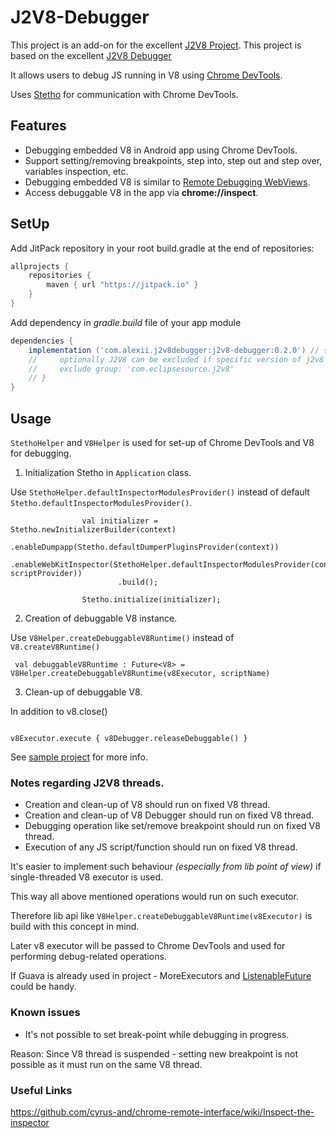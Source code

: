 # J2V8-Debugger

This project is an add-on for the excellent [J2V8 Project](https://github.com/eclipsesource/J2V8).
This project is based on the excellent [J2V8 Debugger](https://github.com/jamie-houston/j2v8-debugger)

It allows users to debug JS running in V8 using [Chrome DevTools](https://developers.google.com/web/tools/chrome-devtools/).

Uses [Stetho](https://github.com/facebook/stetho) for communication with Chrome DevTools.

## Features
* Debugging embedded V8 in Android app using Chrome DevTools.
* Support setting/removing breakpoints, step into, step out and step over, variables inspection, etc.
* Debugging embedded V8 is similar to [Remote Debugging WebViews](https://developers.google.com/web/tools/chrome-devtools/remote-debugging/webviews).
* Access debuggable V8 in the app via **chrome://inspect**.

## SetUp
Add JitPack repository in your root build.gradle at the end of repositories:

```gradle
allprojects {
    repositories {
        maven { url "https://jitpack.io" }
    }
}
```

Add dependency in *gradle.build* file of your app module
```gradle
dependencies {
    implementation ('com.alexii.j2v8debugger:j2v8-debugger:0.2.0') // {
    //     optionally J2V8 can be excluded if specific version of j2v8 is needed or defined by other libs
    //     exclude group: 'com.eclipsesource.j2v8'
    // }
}
```

## Usage

`StethoHelper` and `V8Helper` is used for set-up of Chrome DevTools and V8 for debugging.

1. Initialization Stetho in `Application` class.

Use `StethoHelper.defaultInspectorModulesProvider()` instead of default `Stetho.defaultInspectorModulesProvider()`.

```.Kotlin
                val initializer = Stetho.newInitializerBuilder(context)
                        .enableDumpapp(Stetho.defaultDumperPluginsProvider(context))
                        .enableWebKitInspector(StethoHelper.defaultInspectorModulesProvider(context, scriptProvider))
                        .build();

                Stetho.initialize(initializer);
```

2. Creation of debuggable V8 instance.

Use `V8Helper.createDebuggableV8Runtime()` instead of `V8.createV8Runtime()`

```.Kotlin
 val debuggableV8Runtime : Future<V8> = V8Helper.createDebuggableV8Runtime(v8Executor, scriptName)
```

3. Clean-up of debuggable V8.

In addition to v8.close()

```.Kotlin

v8Executor.execute { v8Debugger.releaseDebuggable() }
```

See [sample project](https://github.com/alexii/j2v8-debugger/blob/master/j2v8-debugger-sample/src/main/java/com/alexii/j2v8debugging/sample/ExampleActivity.kt) for more info.

### Notes regarding J2V8 threads.
- Creation and clean-up of V8 should run on fixed V8 thread.
- Creation and clean-up of V8 Debugger should run on fixed V8 thread.
- Debugging operation like set/remove breakpoint should run on fixed V8 thread.
- Execution of any JS script/function should run on fixed V8 thread.

It's easier to implement such behaviour _(especially from lib point of view)_ if single-threaded V8 executor is used.

This way all above mentioned operations would run on such executor.

Therefore lib api like `V8Helper.createDebuggableV8Runtime(v8Executor)` is build with this concept in mind.

Later v8 executor will be passed to Chrome DevTools and used for performing debug-related operations.

If Guava is already used in project - MoreExecutors and [ListenableFuture](https://github.com/google/guava/wiki/ListenableFutureExplained) could be handy.

### Known issues
- It's not possible to set break-point while debugging in progress.

 Reason: Since V8 thread is suspended - setting new breakpoint is not possible as it must run on the same V8 thread.
 
### Useful Links
https://github.com/cyrus-and/chrome-remote-interface/wiki/Inspect-the-inspector
